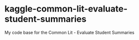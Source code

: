 # kaggle-common-lit-evaluate-student-summaries
My code base for the Common Lit - Evaluate Student Summaries
